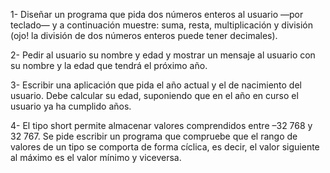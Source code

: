 1-  Diseñar un programa que pida dos números enteros al usuario —por teclado— y a
continuación muestre: suma, resta, multiplicación y división (ojo! la división de dos
números enteros puede tener decimales).

2-  Pedir al usuario su nombre y edad y mostrar un mensaje al usuario con su nombre y
la edad que tendrá el próximo año.

3-  Escribir una aplicación que pida el año actual y el de nacimiento del usuario. Debe
calcular su edad, suponiendo que en el año en curso el usuario ya ha cumplido
años.

4-  El tipo short permite almacenar valores comprendidos entre –32 768 y 32 767. Se
pide escribir un programa que compruebe que el rango de valores de un tipo se
comporta de forma cíclica, es decir, el valor siguiente al máximo es el valor mínimo y
viceversa.
